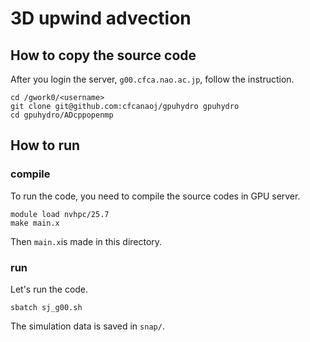 # 3D upwind advection

## How to copy the source code
After you login the server, `g00.cfca.nao.ac.jp`, follow the instruction.

    cd /gwork0/<username>
    git clone git@github.com:cfcanaoj/gpuhydro gpuhydro
    cd gpuhydro/ADcppopenmp
    

## How to run

### compile 
To run the code, you need to compile the source codes in GPU server.
    
    module load nvhpc/25.7
    make main.x
    
Then `main.x`is made in this directory.

### run
Let's run the code.
    
    sbatch sj_g00.sh
    
The simulation data is saved in `snap/`.
